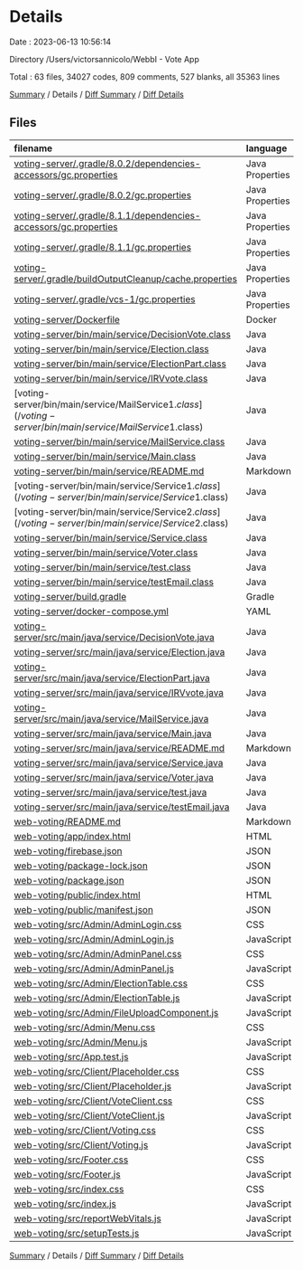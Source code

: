 # Details

Date : 2023-06-13 10:56:14

Directory /Users/victorsannicolo/WebbI - Vote App

Total : 63 files,  34027 codes, 809 comments, 527 blanks, all 35363 lines

[Summary](results.md) / Details / [Diff Summary](diff.md) / [Diff Details](diff-details.md)

## Files
| filename | language | code | comment | blank | total |
| :--- | :--- | ---: | ---: | ---: | ---: |
| [voting-server/.gradle/8.0.2/dependencies-accessors/gc.properties](/voting-server/.gradle/8.0.2/dependencies-accessors/gc.properties) | Java Properties | 0 | 0 | 1 | 1 |
| [voting-server/.gradle/8.0.2/gc.properties](/voting-server/.gradle/8.0.2/gc.properties) | Java Properties | 0 | 0 | 1 | 1 |
| [voting-server/.gradle/8.1.1/dependencies-accessors/gc.properties](/voting-server/.gradle/8.1.1/dependencies-accessors/gc.properties) | Java Properties | 0 | 0 | 1 | 1 |
| [voting-server/.gradle/8.1.1/gc.properties](/voting-server/.gradle/8.1.1/gc.properties) | Java Properties | 0 | 0 | 1 | 1 |
| [voting-server/.gradle/buildOutputCleanup/cache.properties](/voting-server/.gradle/buildOutputCleanup/cache.properties) | Java Properties | 1 | 1 | 1 | 3 |
| [voting-server/.gradle/vcs-1/gc.properties](/voting-server/.gradle/vcs-1/gc.properties) | Java Properties | 0 | 0 | 1 | 1 |
| [voting-server/Dockerfile](/voting-server/Dockerfile) | Docker | 5 | 5 | 5 | 15 |
| [voting-server/bin/main/service/DecisionVote.class](/voting-server/bin/main/service/DecisionVote.class) | Java | 6 | 0 | 0 | 6 |
| [voting-server/bin/main/service/Election.class](/voting-server/bin/main/service/Election.class) | Java | 15 | 0 | 0 | 15 |
| [voting-server/bin/main/service/ElectionPart.class](/voting-server/bin/main/service/ElectionPart.class) | Java | 116 | 0 | 0 | 116 |
| [voting-server/bin/main/service/IRVvote.class](/voting-server/bin/main/service/IRVvote.class) | Java | 5 | 0 | 0 | 5 |
| [voting-server/bin/main/service/MailService$1.class](/voting-server/bin/main/service/MailService$1.class) | Java | 10 | 0 | 0 | 10 |
| [voting-server/bin/main/service/MailService.class](/voting-server/bin/main/service/MailService.class) | Java | 305 | 0 | 58 | 363 |
| [voting-server/bin/main/service/Main.class](/voting-server/bin/main/service/Main.class) | Java | 7 | 166 | 0 | 173 |
| [voting-server/bin/main/service/README.md](/voting-server/bin/main/service/README.md) | Markdown | 23 | 0 | 8 | 31 |
| [voting-server/bin/main/service/Service$1.class](/voting-server/bin/main/service/Service$1.class) | Java | 8 | 0 | 0 | 8 |
| [voting-server/bin/main/service/Service$2.class](/voting-server/bin/main/service/Service$2.class) | Java | 8 | 0 | 0 | 8 |
| [voting-server/bin/main/service/Service.class](/voting-server/bin/main/service/Service.class) | Java | 138 | 0 | 1 | 139 |
| [voting-server/bin/main/service/Voter.class](/voting-server/bin/main/service/Voter.class) | Java | 8 | 0 | 0 | 8 |
| [voting-server/bin/main/service/test.class](/voting-server/bin/main/service/test.class) | Java | 18 | 0 | 0 | 18 |
| [voting-server/bin/main/service/testEmail.class](/voting-server/bin/main/service/testEmail.class) | Java | 16 | 0 | 0 | 16 |
| [voting-server/build.gradle](/voting-server/build.gradle) | Gradle | 30 | 0 | 1 | 31 |
| [voting-server/docker-compose.yml](/voting-server/docker-compose.yml) | YAML | 11 | 0 | 2 | 13 |
| [voting-server/src/main/java/service/DecisionVote.java](/voting-server/src/main/java/service/DecisionVote.java) | Java | 7 | 3 | 2 | 12 |
| [voting-server/src/main/java/service/Election.java](/voting-server/src/main/java/service/Election.java) | Java | 14 | 3 | 7 | 24 |
| [voting-server/src/main/java/service/ElectionPart.java](/voting-server/src/main/java/service/ElectionPart.java) | Java | 232 | 61 | 36 | 329 |
| [voting-server/src/main/java/service/IRVvote.java](/voting-server/src/main/java/service/IRVvote.java) | Java | 7 | 3 | 3 | 13 |
| [voting-server/src/main/java/service/MailService.java](/voting-server/src/main/java/service/MailService.java) | Java | 339 | 34 | 69 | 442 |
| [voting-server/src/main/java/service/Main.java](/voting-server/src/main/java/service/Main.java) | Java | 21 | 69 | 4 | 94 |
| [voting-server/src/main/java/service/README.md](/voting-server/src/main/java/service/README.md) | Markdown | 23 | 0 | 8 | 31 |
| [voting-server/src/main/java/service/Service.java](/voting-server/src/main/java/service/Service.java) | Java | 404 | 252 | 48 | 704 |
| [voting-server/src/main/java/service/Voter.java](/voting-server/src/main/java/service/Voter.java) | Java | 6 | 3 | 2 | 11 |
| [voting-server/src/main/java/service/test.java](/voting-server/src/main/java/service/test.java) | Java | 30 | 3 | 12 | 45 |
| [voting-server/src/main/java/service/testEmail.java](/voting-server/src/main/java/service/testEmail.java) | Java | 20 | 2 | 5 | 27 |
| [web-voting/README.md](/web-voting/README.md) | Markdown | 38 | 0 | 33 | 71 |
| [web-voting/app/index.html](/web-voting/app/index.html) | HTML | 79 | 6 | 5 | 90 |
| [web-voting/firebase.json](/web-voting/firebase.json) | JSON | 7 | 10 | 0 | 17 |
| [web-voting/package-lock.json](/web-voting/package-lock.json) | JSON | 30,041 | 0 | 1 | 30,042 |
| [web-voting/package.json](/web-voting/package.json) | JSON | 49 | 0 | 1 | 50 |
| [web-voting/public/index.html](/web-voting/public/index.html) | HTML | 20 | 23 | 2 | 45 |
| [web-voting/public/manifest.json](/web-voting/public/manifest.json) | JSON | 25 | 0 | 1 | 26 |
| [web-voting/src/Admin/AdminLogin.css](/web-voting/src/Admin/AdminLogin.css) | CSS | 28 | 1 | 7 | 36 |
| [web-voting/src/Admin/AdminLogin.js](/web-voting/src/Admin/AdminLogin.js) | JavaScript | 46 | 0 | 7 | 53 |
| [web-voting/src/Admin/AdminPanel.css](/web-voting/src/Admin/AdminPanel.css) | CSS | 71 | 14 | 12 | 97 |
| [web-voting/src/Admin/AdminPanel.js](/web-voting/src/Admin/AdminPanel.js) | JavaScript | 656 | 102 | 61 | 819 |
| [web-voting/src/Admin/ElectionTable.css](/web-voting/src/Admin/ElectionTable.css) | CSS | 24 | 0 | 6 | 30 |
| [web-voting/src/Admin/ElectionTable.js](/web-voting/src/Admin/ElectionTable.js) | JavaScript | 287 | 4 | 24 | 315 |
| [web-voting/src/Admin/FileUploadComponent.js](/web-voting/src/Admin/FileUploadComponent.js) | JavaScript | 13 | 0 | 3 | 16 |
| [web-voting/src/Admin/Menu.css](/web-voting/src/Admin/Menu.css) | CSS | 8 | 12 | 3 | 23 |
| [web-voting/src/Admin/Menu.js](/web-voting/src/Admin/Menu.js) | JavaScript | 102 | 0 | 8 | 110 |
| [web-voting/src/App.test.js](/web-voting/src/App.test.js) | JavaScript | 7 | 0 | 2 | 9 |
| [web-voting/src/Client/Placeholder.css](/web-voting/src/Client/Placeholder.css) | CSS | 22 | 0 | 3 | 25 |
| [web-voting/src/Client/Placeholder.js](/web-voting/src/Client/Placeholder.js) | JavaScript | 11 | 0 | 3 | 14 |
| [web-voting/src/Client/VoteClient.css](/web-voting/src/Client/VoteClient.css) | CSS | 68 | 1 | 11 | 80 |
| [web-voting/src/Client/VoteClient.js](/web-voting/src/Client/VoteClient.js) | JavaScript | 142 | 5 | 13 | 160 |
| [web-voting/src/Client/Voting.css](/web-voting/src/Client/Voting.css) | CSS | 83 | 0 | 12 | 95 |
| [web-voting/src/Client/Voting.js](/web-voting/src/Client/Voting.js) | JavaScript | 286 | 2 | 17 | 305 |
| [web-voting/src/Footer.css](/web-voting/src/Footer.css) | CSS | 29 | 1 | 5 | 35 |
| [web-voting/src/Footer.js](/web-voting/src/Footer.js) | JavaScript | 10 | 0 | 3 | 13 |
| [web-voting/src/index.css](/web-voting/src/index.css) | CSS | 12 | 0 | 2 | 14 |
| [web-voting/src/index.js](/web-voting/src/index.js) | JavaScript | 17 | 19 | 2 | 38 |
| [web-voting/src/reportWebVitals.js](/web-voting/src/reportWebVitals.js) | JavaScript | 12 | 0 | 2 | 14 |
| [web-voting/src/setupTests.js](/web-voting/src/setupTests.js) | JavaScript | 1 | 4 | 1 | 6 |

[Summary](results.md) / Details / [Diff Summary](diff.md) / [Diff Details](diff-details.md)